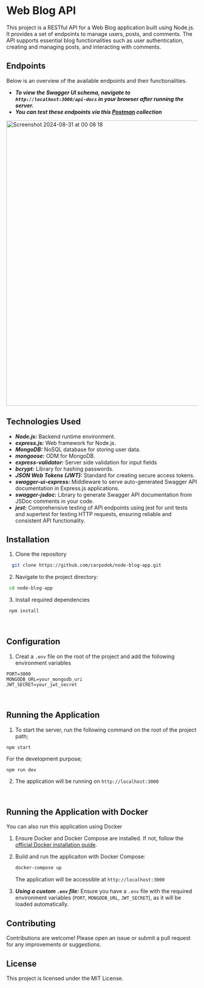 # Web Blog API

This project is a RESTful API for a Web Blog application built using Node.js. It provides a set of endpoints to manage users, posts, and comments. The API supports essential blog functionalities such as user authentication, creating and managing posts, and interacting with comments. 

<!--
https://www.postman.com/martian-meteor-939359/workspace/public-workspace/collection/18754010-ec536be0-b388-478e-baa5-b42ba97295b3?action=share&creator=18754010
-->


## Endpoints
Below is an overview of the available endpoints and their functionalities.
- ***To view the Swagger UI schema, navigate to `http://localhost:3000/api-docs` in your browser after running the server.***
- ***You can test these endpoints via this [Postman](https://www.postman.com/martian-meteor-939359/workspace/alitalhacoban-public-workspace/collection/18754010-ec536be0-b388-478e-baa5-b42ba97295b3?action=share&creator=18754010) collection***

<img width="750" alt="Screenshot 2024-08-31 at 00 08 18" src="https://github.com/user-attachments/assets/e29822e7-4cbf-4428-af04-cf84541f27f4">




## Technologies Used

- ***Node.js:*** Backend runtime environment.
- ***express.js:*** Web framework for Node.js.
- ***MongoDB:*** NoSQL database for storing user data.
- ***mongoose:*** ODM for MongoDB.
- ***express-validator:*** Server side validation for input fields
- ***bcrypt:*** Library for hashing passwords.
- ***JSON Web Tokens (JWT):*** Standard for creating secure access tokens.
- ***swagger-ui-express:*** Middleware to serve auto-generated Swagger API documentation in Express.js applications.
- ***swagger-jsdoc:*** Library to generate Swagger API documentation from JSDoc comments in your code.
- ***jest:*** Comprehensive testing of API endpoints using jest for unit tests and supertest for testing HTTP requests, ensuring reliable and consistent API functionality.
<!-- - ***jest:*** Testing framework for JavaScript, used to write and run unit tests. 
- ***supertest:*** Library for testing HTTP endpoints in Node.js applications. -->



 ## Installation
  1. Clone the repository
  
  ```bash
    git clone https://github.com/carpodok/node-blog-app.git
  ```
  
  2. Navigate to the project directory:
  
   ```bash
    cd node-blog-app
   ```

  3. Install required dependencies
  
  ```bash
   npm install
  ```
<br>

## Configuration

1. Creat a `.env` file on the root of the project and add the following environment variables

```
PORT=3000
MONGODB_URL=your_mongodb_uri
JWT_SECRET=your_jwt_secret
```

<br>

## Running the Application

1. To start the server, run the following command on the root of the project path;

```
npm start
```

For the development purpose;
```
npm run dev
```

2. The application will be running on  `http://localhost:3000`

<br>

## Running the Application with Docker
You can also run this application using Docker

1. Ensure Docker and Docker Compose are installed. If not, follow the [official Docker installation guide](https://docs.docker.com/engine/install/).

2. Build and run the applicaiton with Docker Compose:
   ```bash
   docker-compose up
   ```
    The application will be accessible at `http://localhost:3000`
  
3. ***Using a custom `.env` file:***  Ensure you have a `.env` file with the required environment variables (`PORT`, `MONGODB_URL`, `JWT_SECRET`), as it will be loaded automatically.

## Contributing
Contributions are welcome! Please open an issue or submit a pull request for any improvements or suggestions.


## License
This project is licensed under the MIT License.
